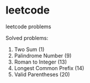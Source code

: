 # leetcode
leetcode problems

Solved problems:
1. Two Sum (1)
2. Palindrome Number (9)
3. Roman to Integer (13)
4. Longest Common Prefix (14)
5. Valid Parentheses (20)
